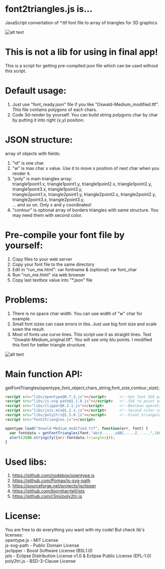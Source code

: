 # font2triangles.js is...
JavaScript convertation of \*.ttf font file to array of triangles for 3D graphics

![alt text](https://raw.githubusercontent.com/openMolNike/font2triangles.js/master/demo_test.png)

# This is not a lib for using in final app!
This is a script for getting pre-compiled json file which can be used without this script.

# Default usage:
1) Just use "font_ready.json" file if you like "Oswald-Medium_modified.ttf". This file contains polygons of each chars.
2) Code 3d-render by yourself. You can build string polygons char by char by putting it into right (x,y) position.

# JSON structure:
array of objects with fields:
1) "id" is one char.
2) "w" is max char x value. Use it to move x position of next char when you render it.
3) "poly" is main triangles array:<br/>
  triangle1point1.x, triangle1point1.y, triangle1point2.x, triangle1point2.y, triangle1point3.x, triangle1point3.y,<br/>
  triangle2point1.x, triangle2point1.y, triangle2point2.x, triangle2point2.y, triangle2point3.x, triangle2point3.y,<br/>
  ... and so on. Only x and y coordinates!
4) "contour" is optional array of borders triangles with same structure. You may need them with second color.

# Pre-compile your font file by yourself:
1) Copy files to your web server
2) Copy your font file to the same directory
3) Edit in "run_me.html": var fontname & (optional) var font_char 
4) Run "run_me.html" via web browser
5) Copy last textbox value into "\*.json" file

# Problems:
1) There is no space char width. You can use width of "w" char for example.
2) Small font sizes can case errors in libs. Just use big font size and scale sown the result.
3) Most of fonts use curve lines. This script use it as straight lines. Test "Oswald-Medium_original.ttf". You will see only blu points. I modified this font for better triangle structure.

![alt text](https://raw.githubusercontent.com/openMolNike/font2triangles.js/master/font_compare.png)

# Main function API: 
getFontTriangles(opentype_font_object,chars_string,font_size,contour_size);
```html
<script src="libs/opentype@0.7.3.js"></script>      <!--Get font SVG path-->
<script src="libs/js-svg-path@1.1.0.js"></script>   <!--SVG to point array-->
<script src="libs/clipper@6.2.1.js"></script>       <!--Boolean operations for holes check-->
<script src="libs/jsts.min@1.2.1.js"></script>      <!--Second color countors-->
<script src="libs/poly2tri@1.5.0.js"></script>      <!--Final triangulation-->
<script src="font2triangles.js"></script>
```
```js
opentype.load("Oswald-Medium_modified.ttf", function(err, font) {
  var fontdata = getFontTriangles(font,"abcd......zABC.....Z......",100,10);
  alert(JSON.stringify({arr:fontdata.triangles}));
}
```

# Used libs:
1) https://github.com/nodebox/opentype.js
2) https://github.com/Pomax/js-svg-path 
3) https://sourceforge.net/projects/jsclipper
4) https://github.com/bjornharrtell/jsts
5) https://github.com/r3mi/poly2tri.js

# License:
You are free to do everything you want with my code! But check lib's licenses:
<br/>opentype.js - MIT License
<br/>js-svg-path - Public Domain License
<br/>jsclipper - Boost Software License (BSL1.0)
<br/>jsts - Eclipse Distribution License v1.0 & Eclipse Public License (EPL-1.0)
<br/>poly2tri.js - BSD-3-Clause License
